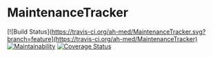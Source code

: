 # MaintenanceTracker
[![Build Status](https://travis-ci.org/ah-med/MaintenanceTracker.svg?branch=feature](https://travis-ci.org/ah-med/MaintenanceTracker)
[![Maintainability](https://api.codeclimate.com/v1/badges/28dc669eeecca718125d/maintainability)](https://codeclimate.com/github/ah-med/MaintenanceTracker/maintainability)
[![Coverage Status](https://coveralls.io/repos/github/ah-med/MaintenanceTracker/badge.svg?branch=feature)](https://coveralls.io/github/ah-med/MaintenanceTracker?branch=feature)